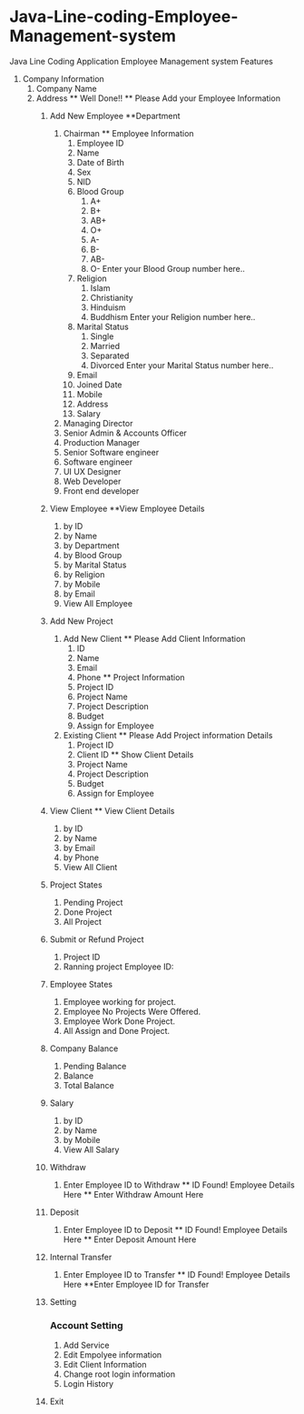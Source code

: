 # Java-Line-coding-Employee-Management-system
Java Line Coding Application 
Employee Management system Features 
1. Company Information
    1. Company Name
    2. Address
        ** Well Done!!
        ** Please Add your Employee Information
        1. Add New Employee
            **Department
            1. Chairman
                ** Employee Information
                1. Employee ID
                2. Name
                3. Date of Birth
                4. Sex
                5. NID
                6. Blood Group
                    1. A+
                    2. B+
                    3. AB+
                    4. O+
                    5. A-
                    6. B-
                    7. AB-
                    8. O-
                    Enter your Blood Group number here..
                7. Religion
                    1. Islam
                    2. Christianity
                    3. Hinduism
                    4. Buddhism
                    Enter your Religion number here..
                8. Marital Status
                    1. Single 
                    2. Married
                    3. Separated 
                    4. Divorced 
                    Enter your Marital Status number here..
                9. Email
                10. Joined Date
                11. Mobile
                12. Address
                13. Salary
            2. Managing Director
            3. Senior Admin & Accounts Officer
            4. Production Manager
            5. Senior Software engineer
            6. Software engineer
            7. UI UX Designer
            8. Web Developer
            9. Front end developer    
        2. View Employee
            **View Employee Details
            1. by ID
            2. by Name
            3. by Department
            4. by Blood Group
            5. by Marital Status
            6. by Religion
            7. by Mobile
            8. by Email
            7. View All Employee
        3. Add New Project
            1. Add New Client
                ** Please Add Client Information
                1. ID
                2. Name
                3. Email
                4. Phone
                ** Project Information
                5. Project ID
                6. Project Name
                7. Project Description
                8. Budget
                9. Assign for Employee  
            2. Existing Client
                ** Please Add Project information Details
                1. Project ID
                2. Client ID
                    ** Show Client Details
                2. Project Name
                3. Project Description
                4. Budget
                5. Assign for Employee
        4. View Client
            ** View Client Details
            1. by ID
            2. by Name
            3. by Email
            4. by Phone
            4. View All Client
        5. Project States
            1. Pending Project
            2. Done Project
            3. All Project
        6. Submit or Refund Project
            1. Project ID
            2. Ranning project
               Employee ID:
        7. Employee States
            1. Employee working for project.
            2. Employee No Projects Were Offered.
            3. Employee Work Done Project.
            4. All Assign and Done Project.        
        8. Company Balance
            1. Pending Balance
            2. Balance
            2. Total Balance
        9. Salary
            1. by ID
            2. by Name
            6. by Mobile
            3. View All Salary
        10. Withdraw
            1. Enter Employee ID to Withdraw
                ** ID Found! Employee Details Here
                    ** Enter Withdraw Amount Here
        11. Deposit
            1. Enter Employee ID to Deposit 
                ** ID Found! Employee Details Here
                    ** Enter Deposit Amount Here
        12. Internal Transfer
            1. Enter Employee ID to Transfer
                ** ID Found! Employee Details Here
                    **Enter Employee ID for Transfer
        13. Setting
            ### Account Setting
            1. Add Service
            2. Edit Empolyee information
            3. Edit Client Information
            4. Change root login information
            5. Login History
    
        14. Exit
